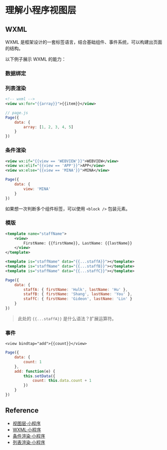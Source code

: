 # 理解小程序视图层

## WXML

WXML 是框架设计的一套标签语言，结合基础组件、事件系统，可以构建出页面的结构。

以下例子展示 WXML 的能力：

### 数据绑定

### 列表渲染

```xml
<!-- wxml -->
<view wx:for="{{array}}">{{item}}</view>
```

```js
// page.js
Page({
    data: {
        array: [1, 2, 3, 4, 5]
    }
})
```

### 条件渲染

```xml
<view wx:if="{{view == 'WEBVIEW'}}">WEBVIEW</view>
<view wx:elif="{{view == 'APP'}}">APP</view>
<view wx:else="{{view == 'MINA'}}">MINA</view>
```

```js
Page({
    data: {
        view: 'MINA'
    }
})
```

如果想一次判断多个组件标签，可以使用 `<block />` 包装元素。

### 模版

```xml
<template name="staffName">
    <view>
        FirstName: {{firstName}}, LastName: {{lastName}}
    </view>
</template>

<template is="staffName" data="{{...staffA}}"></template>
<template is="staffName" data="{{...staffB}}"></template>
<template is="staffName" data="{{...staffC}}"></template>
```

```js
Page({
    data: {
        staffA: { firstName: 'Hulk', lastName: 'Hu' },
        staffB: { firstName: 'Shang', lastName: 'You' },
        staffC: { firstName: 'Gideon', lastName: 'Lin' }        
    }
})
```

> 此处的 `{{...staffA}}` 是什么语法？扩展运算符。

### 事件

```
<view bindtap="add">{{count}}</view>
```

```js
Page({
    data: {
        count: 1
    },
    add: function(e) {
        this.setData({
            count: this.data.count + 1
        })
    }
})
```

## Reference
- [视图层·小程序](https://mp.weixin.qq.com/debug/wxadoc/dev/framework/view/)
- [WXML·小程序](https://mp.weixin.qq.com/debug/wxadoc/dev/framework/view/wxml/)
- [条件渲染·小程序](https://mp.weixin.qq.com/debug/wxadoc/dev/framework/view/wxml/conditional.html)
- [列表渲染·小程序](https://mp.weixin.qq.com/debug/wxadoc/dev/framework/view/wxml/list.html)